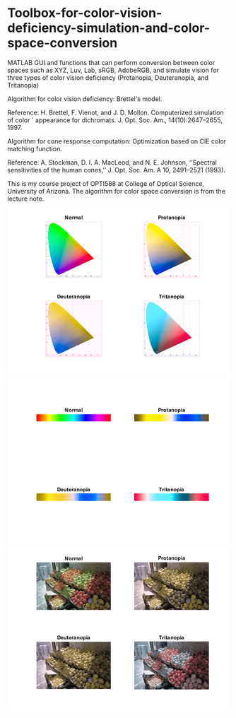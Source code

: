 # Toolbox-for-color-vision-deficiency-simulation-and-color-space-conversion
MATLAB GUI and functions that can perform conversion between color spaces such as XYZ, Luv, Lab, sRGB, AdobeRGB, and simulate vision for three types of color vision deficiency (Protanopia, Deuteranopia, and Tritanopia)

Algorithm for color vision deficiency: Brettel's model.

Reference: H. Brettel, F. Vienot, and J. D. Mollon. Computerized simulation of color ´ appearance for dichromats. J. Opt. Soc. Am., 14(10):2647–2655, 1997.

Algorithm for cone response computation: Optimization based on CIE color matching function.

Reference: A. Stockman, D. I. A. MacLeod, and N. E. Johnson, ‘‘Spectral sensitivities of the human cones,’’ J. Opt. Soc. Am. A 10, 2491–2521 (1993).

This is my course project of OPTI588 at College of Optical Science, University of Arizona. The algorithm for color space conversion is from the lecture note.

![CIE xy gamut](conversion1.png)
![Hue](conversion2.png)
![Test image](conversion3.png)
